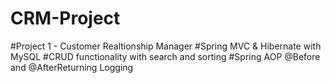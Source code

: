 # CRM-Project
#Project 1 - Customer Realtionship Manager
#Spring MVC & Hibernate with MySQL
#CRUD functionality with search and sorting
#Spring AOP @Before and @AfterReturning Logging
